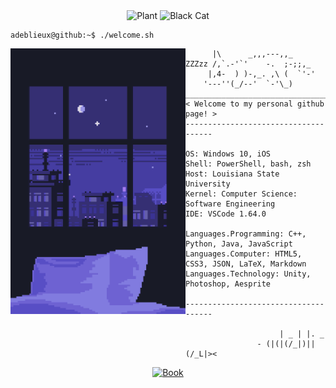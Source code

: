 <div align="center">
    <img src="https://media.giphy.com/media/v1.Y2lkPTc5MGI3NjExOWQ5cGJuZnVvMGs2bjg4bWo4MjhhcHdqZWVxdDczMzk4djZld3pxYyZlcD12MV9pbnRlcm5hbF9naWZfYnlfaWQmY3Q9cw/6cyetttpTEhNqTJ8ZL/giphy.gif" alt="Plant" width="75" height="75" />
    <img src="https://media.giphy.com/media/v1.Y2lkPTc5MGI3NjExbG1yOGNyYXQ0aXVpcmIwYjg2OWIzajgzZ25saGJkenpud2ozNnNwMyZlcD12MV9pbnRlcm5hbF9naWZfYnlfaWQmY3Q9cw/I3rbjijgss7D2Oab2A/giphy.gif" alt="Black Cat" width="50" height="50" />
</div>

```console
adeblieux@github:~$ ./welcome.sh
```

<img align="left" src="/img/tumblr_7her4ja.gif" width="280" />

```
      |\      _,,,---,,_
ZZZzz /,`.-'`'    -.  ;-;;,_
     |,4-  ) )-,_. ,\ (  `'-'
    '---''(_/--'  `-'\_)  
_____________________________________
< Welcome to my personal github page! >
------------------------------------- 

OS: Windows 10, iOS
Shell: PowerShell, bash, zsh
Host: Louisiana State University
Kernel: Computer Science: Software Engineering
IDE: VSCode 1.64.0

Languages.Programming: C++, Python, Java, JavaScript
Languages.Computer: HTML5, CSS3, JSON, LaTeX, Markdown
Languages.Technology: Unity, Photoshop, Aesprite

------------------------------------- 

                     | _ | |. _     
                - (|(|(/_|)||(/_L|><

```
<div align="center">
    <a href="https://github.com/adeblieux/adeblieux/issues/1">
        <img src="https://media.giphy.com/media/v1.Y2lkPTc5MGI3NjExYXViMWRiMGVzanNvMXp5Zzd1ZHVsOWRxdDd2N2RoejFhajZ1OXo3MyZlcD12MV9pbnRlcm5hbF9naWZfYnlfaWQmY3Q9cw/jQCpLR6h1ZdlogAT9g/giphy.gif" alt="Book" width="150" height="150" />
    </a>
</div>
